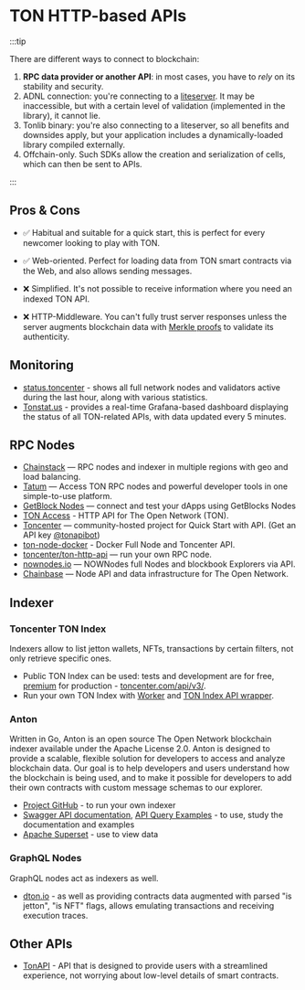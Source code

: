 # TON HTTP-based APIs

:::tip

There are different ways to connect to blockchain:
1. **RPC data provider or another API**: in most cases, you have to *rely* on its stability and security.
2. ADNL connection: you're connecting to a [liteserver](/v3/guidelines/nodes/running-nodes/liteserver-node). It may be inaccessible, but with a certain level of validation (implemented in the library), it cannot lie.
3. Tonlib binary: you're also connecting to a liteserver, so all benefits and downsides apply, but your application includes a dynamically-loaded library compiled externally.
4. Offchain-only. Such SDKs allow the creation and serialization of cells, which can then be sent to APIs.

:::

## Pros & Cons

- ✅ Habitual and suitable for a quick start, this is perfect for every newcomer looking to play with TON.
- ✅ Web-oriented. Perfect for loading data from TON smart contracts via the Web, and also allows sending messages.

- ❌ Simplified. It's not possible to receive information where you need an indexed TON API.
- ❌ HTTP-Middleware.  You can't fully trust server responses unless the server augments blockchain data with [Merkle proofs](/v3/documentation/data-formats/tlb/proofs) to validate its authenticity.

## Monitoring

* [status.toncenter](https://status.toncenter.com/) - shows all full network nodes and validators active during the last hour, along with various statistics.
* [Tonstat.us](https://tonstat.us/) - provides a real-time Grafana-based dashboard displaying the status of all TON-related APIs, with data updated every 5 minutes.

## RPC Nodes

* [Chainstack](https://chainstack.com/build-better-with-ton/) — RPC nodes and indexer in multiple regions with geo and load balancing.
* [Tatum](https://docs.tatum.io/reference/rpc-ton) — Access TON RPC nodes and powerful developer tools in one simple-to-use platform.
* [GetBlock Nodes](https://getblock.io/nodes/ton/) — connect and test your dApps using GetBlocks Nodes
* [TON Access](https://www.orbs.com/ton-access/) - HTTP API for The Open Network (TON).
* [Toncenter](https://toncenter.com/api/v2/) — community-hosted project for Quick Start with API. (Get an API key [@tonapibot](https://t.me/tonapibot))
* [ton-node-docker](https://github.com/fmira21/ton-node-docker) - Docker Full Node and Toncenter API.
* [toncenter/ton-http-api](https://github.com/toncenter/ton-http-api) — run your own RPC node. 
* [nownodes.io](https://nownodes.io/nodes) — NOWNodes full Nodes and blockbook Explorers via API.
* [Chainbase](https://chainbase.com/chainNetwork/TON) — Node API and data infrastructure for The Open Network.

## Indexer

### Toncenter TON Index

Indexers allow to list jetton wallets, NFTs, transactions by certain filters, not only retrieve specific ones.

- Public TON Index can be used: tests and development are for free, [premium](https://t.me/tonapibot) for production - [toncenter.com/api/v3/](https://toncenter.com/api/v3/).
- Run your own TON Index with [Worker](https://github.com/toncenter/ton-index-worker/tree/36134e7376986c5517ee65e6a1ddd54b1c76cdba) and [TON Index API wrapper](https://github.com/toncenter/ton-indexer).

### Anton

Written in Go, Anton is an open source The Open Network blockchain indexer available under the Apache License 2.0. Anton is designed to provide a scalable, flexible solution for developers to access and analyze blockchain data. Our goal is to help developers and users understand how the blockchain is being used, and to make it possible for developers to add their own contracts with custom message schemas to our explorer.

* [Project GitHub](https://github.com/tonindexer/anton) - to run your own indexer
* [Swagger API documentation](https://github.com/tonindexer/anton), [API Query Examples](https://github.com/tonindexer/anton/blob/main/docs/API.md) - to use, study the documentation and examples
* [Apache Superset](https://github.com/tonindexer/anton) - use to view data

### GraphQL Nodes

GraphQL nodes act as indexers as well.

* [dton.io](https://dton.io/graphql) - as well as providing contracts data augmented with parsed "is jetton", "is NFT" flags, allows emulating transactions and receiving execution traces.

## Other APIs

* [TonAPI](https://docs.tonconsole.com/tonapi) - API that is designed to provide users with a streamlined experience, not worrying about low-level details of smart contracts.

